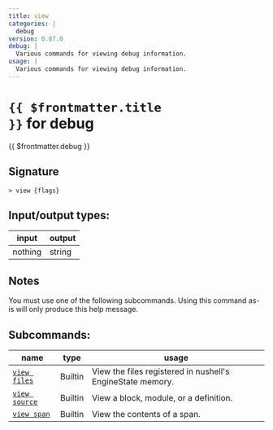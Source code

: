 ```yaml
---
title: view
categories: |
  debug
version: 0.87.0
debug: |
  Various commands for viewing debug information.
usage: |
  Various commands for viewing debug information.
---
```

<!-- This file is automatically generated. Please edit the command in https://github.com/nushell/nushell instead. -->

# <code>{{ $frontmatter.title }}</code> for debug

<div class='command-title'>{{ $frontmatter.debug }}</div>

## Signature

```> view {flags} ```


## Input/output types:

| input   | output |
| ------- | ------ |
| nothing | string |

## Notes
You must use one of the following subcommands. Using this command as-is will only produce this help message.

## Subcommands:

| name                                           | type    | usage                                                      |
| ---------------------------------------------- | ------- | ---------------------------------------------------------- |
| [`view files`](/commands/docs/view_files.md)   | Builtin | View the files registered in nushell's EngineState memory. |
| [`view source`](/commands/docs/view_source.md) | Builtin | View a block, module, or a definition.                     |
| [`view span`](/commands/docs/view_span.md)     | Builtin | View the contents of a span.                               |